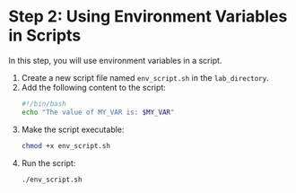 # Step 2: Using Environment Variables in Scripts

In this step, you will use environment variables in a script.

1. Create a new script file named `env_script.sh` in the `lab_directory`.
2. Add the following content to the script:
    ```sh
    #!/bin/bash
    echo "The value of MY_VAR is: $MY_VAR"
    ```
3. Make the script executable:
    ```sh
    chmod +x env_script.sh
    ```
4. Run the script:
    ```sh
    ./env_script.sh
    ```
